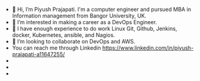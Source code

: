 - 👋 Hi, I’m Piyush Prajapati. I'm a computer engineer and pursued MBA in Information management from Bangor University, UK.
- 👀 I’m interested in making a career as a DevOps Engineer.
- 🌱 I have enough experience to do work Linux Git, Github, Jenkins, docker, Kubernetes, ansible, and Nagios. 
- 💞️ I’m looking to collaborate on DevOps and AWS.
- You can reach me through Linkedin https://www.linkedin.com/in/piyush-prajapati-a11647255/
- 
-
- <!---
piyushprajapatice/piyushprajapatice is a ✨ special ✨ repository because its `README.md` (this file) appears on your GitHub profile.
You can click the Preview link to take a look at your changes.
--->

